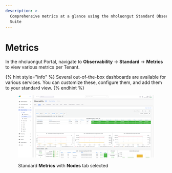 ```yaml
---
description: >-
  Comprehensive metrics at a glance using the nholuongut Standard Observability
  Suite
---
```


# Metrics

In the nholuongut Portal, navigate to **Observability** -> **Standard** -> **Metrics** to view various metrics per Tenant.&#x20;

{% hint style="info" %}
Several out-of-the-box dashboards are available for various services. You can customize these, configure them, and add them to your standard view.
{% endhint %}

<figure><img src="../../.gitbook/assets/basic_metrics.png" alt=""><figcaption><p>Standard <strong>Metrics</strong> with <strong>Nodes</strong> tab selected</p></figcaption></figure>
